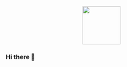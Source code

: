 <div id="header" align="center">
  <img src="https://imgur.com/a/QzgWFg5" width="100"/>
</div>


### Hi there 👋

<!--
**andrebarretocubed/andrebarretocubed** is a ✨ _special_ ✨ repository because its `README.md` (this file) appears on your GitHub profile.

Here are some ideas to get you started:

- 🔭 I’m currently working on ...
- 🌱 I’m currently learning ...
- 👯 I’m looking to collaborate on ...
- 🤔 I’m looking for help with ...
- 💬 Ask me about ...
- 📫 How to reach me: ...
- 😄 Pronouns: ...
- ⚡ Fun fact: ...
-->


